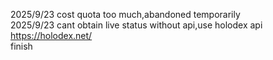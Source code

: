 2025/9/23 cost quota too much,abandoned temporarily  
2025/9/23 cant obtain live status without api,use holodex api https://holodex.net/  
finish
